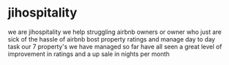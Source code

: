 # jihospitality
we are jihospitality we help struggling airbnb owners or owner who just are sick of the hassle of airbnb bost property ratings and manage day to day task our 7 property's we have managed so far have all seen a great level of improvement in ratings and a up sale in nights per month 
